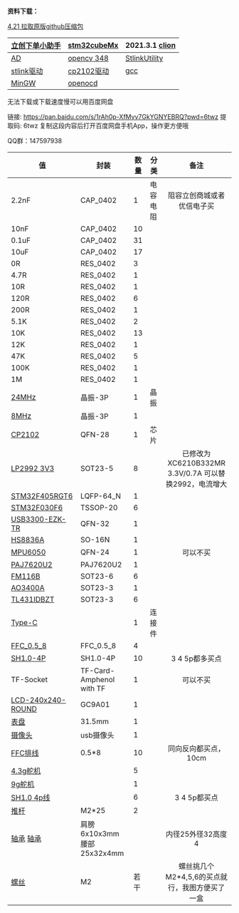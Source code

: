 **资料下载：**

[4.21 拉取原版github压缩包](https://link.jscdn.cn/sharepoint/aHR0cHM6Ly90eHA2NjYtbXkuc2hhcmVwb2ludC5jb20vOnU6L2cvcGVyc29uYWwvdHhwX3R4cDY2Nl9vbm1pY3Jvc29mdF9jb20vRVc3bFRJa2hVVjVDbDhLY2VtZTAwUWNCRWZPQlZEbFFUN0pZdjRZYnFPZHVYdz9lPXZFdUQ1NA.zip)						

| [立创下单小助手](https://link.jscdn.cn/sharepoint/aHR0cHM6Ly90eHA2NjYtbXkuc2hhcmVwb2ludC5jb20vOnU6L2cvcGVyc29uYWwvdHhwX3R4cDY2Nl9vbm1pY3Jvc29mdF9jb20vRVdqb1YwWTRCZHBIbmV0RzRuRXN5V1FCWTV5UERxSDN2d1QtM0FCWHFmVFNzdz9lPWpHYkt3UA.zip) | [stm32cubeMx](https://link.jscdn.cn/sharepoint/aHR0cHM6Ly90eHA2NjYtbXkuc2hhcmVwb2ludC5jb20vOnU6L2cvcGVyc29uYWwvdHhwX3R4cDY2Nl9vbm1pY3Jvc29mdF9jb20vRVNDVFFyTXZ4NFpQdDF4SUVjc1BaSklCNVV4dFZmM2hiVXIzWEdHZkJmTUhjQT9lPXFqenZ6Ng.zip) | 2021.3.1 [clion](https://link.jscdn.cn/sharepoint/aHR0cHM6Ly90eHA2NjYtbXkuc2hhcmVwb2ludC5jb20vOnU6L2cvcGVyc29uYWwvdHhwX3R4cDY2Nl9vbm1pY3Jvc29mdF9jb20vRWRySGJ5NHB4WXBLcHQ5UFR0ZnJXSE1CbUFfcnBxWGtCS0lCb3pmN3FFMVJHQT9lPU9jZ1V6MA.zip) |
| ------------------------------------------------------------ | ------------------------------------------------------------ | ------------------------------------------------------------ |
| [AD](https://link.jscdn.cn/sharepoint/aHR0cHM6Ly90eHA2NjYtbXkuc2hhcmVwb2ludC5jb20vOnU6L2cvcGVyc29uYWwvdHhwX3R4cDY2Nl9vbm1pY3Jvc29mdF9jb20vRVpLakJ0aVlsNUJQclZ1N09yZFk4X3NCMVhGeEstdUh5MmtJZGdtczFJRkRNZz9lPUNsQTF4SA.zip) | [opencv 348](https://link.jscdn.cn/sharepoint/aHR0cHM6Ly90eHA2NjYtbXkuc2hhcmVwb2ludC5jb20vOnU6L2cvcGVyc29uYWwvdHhwX3R4cDY2Nl9vbm1pY3Jvc29mdF9jb20vRVhhLTRxSkIxdzlLdlpvd0ZKajNZNklCbkJ1bjg4RGdLUHp0YWpPRkpqQnlzQT9lPTBlakFqbA..exe) | [StlinkUtility](https://link.jscdn.cn/sharepoint/aHR0cHM6Ly90eHA2NjYtbXkuc2hhcmVwb2ludC5jb20vOnU6L2cvcGVyc29uYWwvdHhwX3R4cDY2Nl9vbm1pY3Jvc29mdF9jb20vRVNVc2czZXdrckZNcDBva1dwNkZXcUlCamhmZjV4cHZsVzEtVEJQc1JoV29LQT9lPW1wZGJmUg.zip) |
| [stlink驱动](https://link.jscdn.cn/sharepoint/aHR0cHM6Ly90eHA2NjYtbXkuc2hhcmVwb2ludC5jb20vOnU6L2cvcGVyc29uYWwvdHhwX3R4cDY2Nl9vbm1pY3Jvc29mdF9jb20vRVJ6a0ZzUno0SDVJcEdBTTdCdjUxY1FCSXdGcGhiN1kxR0g0cWpKc19EWmhXdz9lPUl4dWdlVA.zip) | [cp2102驱动 ](https://link.jscdn.cn/sharepoint/aHR0cHM6Ly90eHA2NjYtbXkuc2hhcmVwb2ludC5jb20vOnU6L2cvcGVyc29uYWwvdHhwX3R4cDY2Nl9vbm1pY3Jvc29mdF9jb20vRWVkU2xyZzM5TlZNajFoNDF6Um9YandCdUpYc1I4WGlBNTZwSUZRUUVvM19mQT9lPXVDcDdUdg.zip) | [gcc](https://link.jscdn.cn/sharepoint/aHR0cHM6Ly90eHA2NjYtbXkuc2hhcmVwb2ludC5jb20vOnU6L2cvcGVyc29uYWwvdHhwX3R4cDY2Nl9vbm1pY3Jvc29mdF9jb20vRWR1V3pJWW9haVZDdEF1a3gwVERXY0FCaWhnV3YtREZ1M1JodkdreXRqckZMZz9lPTk4dllENw.zip) |
| [MinGW](https://link.jscdn.cn/sharepoint/aHR0cHM6Ly90eHA2NjYtbXkuc2hhcmVwb2ludC5jb20vOnU6L2cvcGVyc29uYWwvdHhwX3R4cDY2Nl9vbm1pY3Jvc29mdF9jb20vRVEzQ2d2bjhrZ1JQcFJtWGVRSGJEWElCNEJ1dnRxVHl6eElyMkoxT1VsdXRrdz9lPXRjbzVpdA.zip) | [openocd](https://link.jscdn.cn/sharepoint/aHR0cHM6Ly90eHA2NjYtbXkuc2hhcmVwb2ludC5jb20vOnU6L2cvcGVyc29uYWwvdHhwX3R4cDY2Nl9vbm1pY3Jvc29mdF9jb20vRVctazg0LUcwZ05NdDk3SGF0TFl3MXdCZ0VPY29QLWphLUhxTDd6THlHLUY1QT9lPTdJa0ROYg.zip) |                                                              |

无法下载或下载速度慢可以用百度网盘

链接: https://pan.baidu.com/s/1rAh0p-XfMvv7GkYGNYEBRQ?pwd=6twz 提取码: 6twz 复制这段内容后打开百度网盘手机App，操作更方便哦

QQ群：147597938

| 值                                                           | 封装                       | 数量 | 分类     |                         备注                          |
| ------------------------------------------------------------ | -------------------------- | ---- | -------- | :---------------------------------------------------: |
| 2.2nF                                                        | CAP_0402                   | 1    | 电容电阻 |              阻容立创商城或者优信电子买               |
| 10nF                                                         | CAP_0402                   | 10   |          |                                                       |
| 0.1uF                                                        | CAP_0402                   | 31   |          |                                                       |
| 10uF                                                         | CAP_0402                   | 17   |          |                                                       |
| 0R                                                           | RES_0402                   | 3    |          |                                                       |
| 4.7R                                                         | RES_0402                   | 1    |          |                                                       |
| 10R                                                          | RES_0402                   | 1    |          |                                                       |
| 120R                                                         | RES_0402                   | 6    |          |                                                       |
| 200R                                                         | RES_0402                   | 1    |          |                                                       |
| 5.1K                                                         | RES_0402                   | 2    |          |                                                       |
| 10K                                                          | RES_0402                   | 13   |          |                                                       |
| 12K                                                          | RES_0402                   | 1    |          |                                                       |
| 47K                                                          | RES_0402                   | 5    |          |                                                       |
| 100K                                                         | RES_0402                   | 1    |          |                                                       |
| 1M                                                           | RES_0402                   | 1    |          |                                                       |
| [24MHz](https://item.taobao.com/item.htm?spm=a1z09.2.0.0.1f3c2e8df9Af9i&id=569633363622&_u=b20q7cgb7b7b) | 晶振-3P                    | 1    | 晶振     |                                                       |
| [8MHz](https://item.taobao.com/item.htm?spm=a1z09.2.0.0.1f3c2e8df9Af9i&id=569633363622&_u=b20q7cgb7b7b) | 晶振-3P                    | 1    |          |                                                       |
| [CP2102](https://item.taobao.com/item.htm?spm=a1z10.3-c-s.w4002-21223910208.11.38616a4bJvtoO5&id=522575454240) | QFN-28                     | 1    | 芯片     |                                                       |
| [LP2992 3V3](https://item.taobao.com/item.htm?spm=a1z09.2.0.0.29ee2e8dahZw7u&id=559236610497&_u=s20q7cgb15f7) | SOT23-5                    | 8    |          | 已修改为XC6210B332MR 3.3V/0.7A 可以替换2992，电流增大 |
| [STM32F405RGT6](https://item.taobao.com/item.htm?spm=2013.1.w4018-21223910180.7.37634c481b1TNL&scm=1007.11837.279802.0&id=522577756409&pvid=aa1f18aa-1d2d-4c48-aca4-2510d8bd8b76) | LQFP-64_N                  | 1    |          |                                                       |
| [STM32F030F6](https://item.taobao.com/item.htm?spm=a1z0d.6639537.1997196601.14.6ce87484rl1x1l&id=522554611977) | TSSOP-20                   | 6    |          |                                                       |
| [USB3300-EZK-TR](https://item.taobao.com/item.htm?spm=a1z09.2.0.0.1f3c2e8df9Af9i&id=615706097828&_u=b20q7cgb7b9f) | QFN-32                     | 1    |          |                                                       |
| [HS8836A](https://item.taobao.com/item.htm?spm=a1z09.2.0.0.5cf62e8dtZRRxc&id=595763295882&_u=p20q7cgb9d59) | SO-16N                     | 1    |          |                                                       |
| [MPU6050](https://item.taobao.com/item.htm?spm=a1z10.3-c-s.w4002-21223910208.13.12246a4bkkMiAU&id=522575310310) | QFN-24                     | 1    |          |                       可以不买                        |
| [PAJ7620U2](https://item.taobao.com/item.htm?spm=a1z09.2.0.0.1f3c2e8df9Af9i&id=571178228286&_u=b20q7cgb3b28) | PAJ7620U2                  | 1    |          |                                                       |
| [FM116B](https://item.taobao.com/item.htm?spm=a1z09.2.0.0.1f3c2e8df9Af9i&id=618979113359&_u=b20q7cgb4a9d) | SOT23-6                    | 6    |          |                                                       |
| [AO3400A](https://item.taobao.com/item.htm?spm=a1z10.3-c-s.w4002-21223910208.9.43706a4bLb8vCV&id=522574089119) | SOT23-3                    | 1    |          |                                                       |
| [TL431IDBZT](https://item.taobao.com/item.htm?spm=a1z09.2.0.0.67002e8dJ6XlJx&id=554339815306&_u=b20q7cgbc675) | SOT23-3                    | 6    |          |                                                       |
| [Type-C](https://item.taobao.com/item.htm?spm=a1z09.2.0.0.62442e8demH03x&id=573090887123&_u=g20q7cgb5a83) |                            | 1    | 连接件   |                                                       |
| [FFC_0.5_8](https://item.taobao.com/item.htm?spm=a1z09.2.0.0.62442e8dmareSl&id=552629356951&_u=g20q7cgb4b1f) | FFC_0.5_8                  | 4    |          |                                                       |
| [SH1.0-4P](https://item.taobao.com/item.htm?spm=a1z09.2.0.0.62442e8demH03x&id=565715285795&_u=g20q7cgbab7d) | SH1.0-4P                   | 10   |          |                    3 4 5p都多买点                     |
| TF-Socket                                                    | TF-Card-Amphenol with TF   | 1    |          |                       可以不买                        |
| [LCD-240x240-ROUND](https://item.taobao.com/item.htm?spm=a210c.1.0.0.79791debq2j2F8&id=666438287702&qq-pf-to=pcqq.c2c) | GC9A01                     | 1    |          |                                                       |
| [表盘](https://item.taobao.com/item.htm?spm=a1z09.2.0.0.1f3c2e8df9Af9i&id=624702562166&_u=b20q7cgb2244) | 31.5mm                     | 1    |          |                                                       |
| [摄像头](https://item.taobao.com/item.htm?spm=a1z09.2.0.0.1f3c2e8df9Af9i&id=567717780577&_u=b20q7cgb6b84) | usb摄像头                  | 1    |          |                                                       |
| [FFC排线](https://item.taobao.com/item.htm?spm=a1z09.2.0.0.5cf62e8dtZRRxc&id=549590794021&_u=p20q7cgb7a40) | 0.5*8                      | 10   |          |                 同向反向都买点，10cm                  |
| [4.3g舵机](https://item.taobao.com/item.htm?spm=a1z09.2.0.0.1f3c2e8df9Af9i&id=601889539677&_u=b20q7cgb34d4) |                            | 5    |          |                                                       |
| [9g舵机](https://item.taobao.com/item.htm?spm=a1z09.2.0.0.5cf62e8dtZRRxc&id=577455964879&_u=p20q7cgb27e6) |                            | 1    |          |                                                       |
| [SH1.0 4p线](https://item.taobao.com/item.htm?spm=a1z09.2.0.0.62442e8demH03x&id=565360096163&_u=g20q7cgb107d) |                            | 6    |          |                     3 4 5p都买点                      |
| [推杆](https://item.taobao.com/item.htm?spm=a1z09.2.0.0.1f3c2e8df9Af9i&id=597058278501&_u=b20q7cgb396b) | M2*25                      | 2    |          |                                                       |
| [轴承](https://item.taobao.com/item.htm?spm=a1z09.2.0.0.1f3c2e8df9Af9i&id=550670695721&_u=b20q7cgbace2)      [轴承](https://item.taobao.com/item.htm?spm=a1z09.2.0.0.1f3c2e8df9Af9i&id=626925470285&_u=b20q7cgbb95a) | 肩膀6x10x3mm 腰部25x32x4mm |      |          |                   内径25外径32高度4                   |
| [螺丝](https://item.taobao.com/item.htm?spm=a1z09.2.0.0.1f3c2e8df9Af9i&id=571154046536&_u=b20q7cgb74bb) | M2                         | 若干 |          |    螺丝挑几个M2*4,5,6的买点就行，我图方便买了一盒     |
